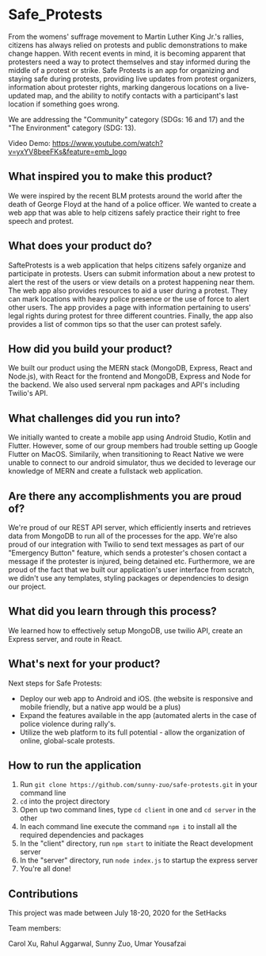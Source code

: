 # Safe_Protests
From the womens' suffrage movement to Martin Luther King Jr.'s rallies, citizens has always relied on protests and public demonstrations to make change happen. With recent events in mind, it is becoming apparent that protesters need a way to protect themselves and stay informed during the middle of a protest or strike. Safe Protests is an app for organizing and staying safe during protests, providing live updates from protest organizers, information about protester rights, marking dangerous locations on a live-updated map, and the ability to notify contacts with a participant's last location if something goes wrong.

We are addressing the "Community" category (SDGs: 16 and 17) and the "The Environment" category (SDG: 13).

Video Demo: https://www.youtube.com/watch?v=yxYV8beeFKs&feature=emb_logo

## What inspired you to make this product?
We were inspired by the recent BLM protests around the world after the death of George Floyd at the hand of a police officer. We wanted to create a web app that was able to help citizens safely practice their right to free speech and protest. 

## What does your product do?
SafteProtests is a web application that helps citizens safely organize and participate in protests. Users can submit information about a new protest to alert the rest of the users or view details on a protest happening near them. The web app also provides resources to aid a user during a protest. They can mark locations with heavy police presence or the use of force to alert other users. The app provides a page with information pertaining to users' legal rights during protest for three different countries. Finally, the app also provides a list of common tips so that the user can protest safely.

## How did you build your product?
We built our product using the MERN stack (MongoDB, Express, React and Node.js), with React for the frontend and MongoDB, Express and Node for the backend. We also used serveral npm packages and API's including Twilio's API. 

## What challenges did you run into?
We initially wanted to create a mobile app using Android Studio, Kotlin and Flutter. However, some of our group members had trouble setting up Google Flutter on MacOS. Similarily, when transitioning to React Native we were unable to connect to our android simulator, thus we decided to leverage our knowledge of MERN and create a fullstack web application. 

## Are there any accomplishments you are proud of?
We're proud of our REST API server, which efficiently inserts and retrieves data from MongoDB to run all of the processes for the app. We're also proud of our integration with Twilio to send text messages as part of our "Emergency Button" feature, which sends a protester's chosen contact a message if the protester is injured, being detained etc. Furthermore, we are proud of the fact that we built our application's user interface from scratch, we didn't use any templates, styling packages or dependencies to design our project. 

## What did you learn through this process?
We learned how to effectively setup MongoDB, use twilio API, create an Express server, and route in React.

## What's next for your product?
Next steps for Safe Protests: 
* Deploy our web app to Android and iOS. (the website is responsive and mobile friendly, but a native app would be a plus)
* Expand the features available in the app (automated alerts in the case of police violence during rally's. 
* Utilize the web platform to its full potential - allow the organization of online, global-scale protests.

## How to run the application
1. Run `git clone https://github.com/sunny-zuo/safe-protests.git` in your command line
2. `cd` into the project directory
3. Open up two command lines, type `cd client` in one and `cd server` in the other
4. In each command line execute the command `npm i` to install all the required dependencies and packages
5. In the "client" directory, run `npm start` to initiate the React development server
6. In the "server" directory, run `node index.js` to startup the express server
7. You're all done!

## Contributions
This project was made between July 18-20, 2020 for the SetHacks

Team members:

Carol Xu, Rahul Aggarwal, Sunny Zuo, Umar Yousafzai
